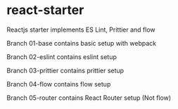 # react-starter
Reactjs starter implements ES Lint, Prittier and flow

Branch 01-base contains basic setup with webpack

Branch 02-eslint contains eslint setup

Branch 03-prittier contains prittier setup

Branch 04-flow contains flow setup

Branch 05-router contains React Router setup (Not flow)


